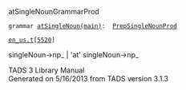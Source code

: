 ---
---
<span class="title">atSingleNoun</span><span class="type">GrammarProd</span>

`grammar `<span class="classExtLink">[`atSingleNoun(main)`](../object/atSingleNoun(main).html)</span>` :   `[`PrepSingleNounProd`](../object/PrepSingleNounProd.html)

[`en_us.t`](../file/en_us.t.html)`[`[`5520`](../source/en_us.t.html#5520)`]`

<div class="gramrule">

singleNoun-\>np\_ \| 'at' singleNoun-\>np\_

</div>

<div class="ftr">

TADS 3 Library Manual  
Generated on 5/16/2013 from TADS version 3.1.3

</div>
